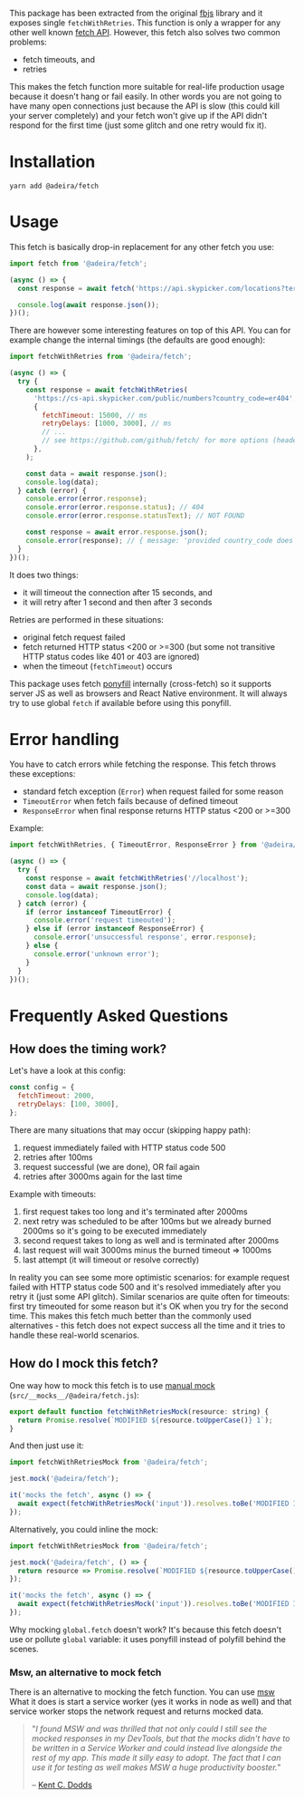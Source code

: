This package has been extracted from the original [fbjs](https://github.com/facebook/fbjs/blob/master/packages/fbjs/src/fetch/fetchWithRetries.js) library and it exposes single `fetchWithRetries`. This function is only a wrapper for any other well known [fetch API](https://developer.mozilla.org/en-US/docs/Web/API/Fetch_API). However, this fetch also solves two common problems:

- fetch timeouts, and
- retries

This makes the fetch function more suitable for real-life production usage because it doesn't hang or fail easily. In other words you are not going to have many open connections just because the API is slow (this could kill your server completely) and your fetch won't give up if the API didn't respond for the first time (just some glitch and one retry would fix it).

# Installation

```
yarn add @adeira/fetch
```

# Usage

This fetch is basically drop-in replacement for any other fetch you use:

```js
import fetch from '@adeira/fetch';

(async () => {
  const response = await fetch('https://api.skypicker.com/locations?term=Barcelona');

  console.log(await response.json());
})();
```

There are however some interesting features on top of this API. You can for example change the internal timings (the defaults are good enough):

```js
import fetchWithRetries from '@adeira/fetch';

(async () => {
  try {
    const response = await fetchWithRetries(
      'https://cs-api.skypicker.com/public/numbers?country_code=er404', // this returns 404
      {
        fetchTimeout: 15000, // ms
        retryDelays: [1000, 3000], // ms
        // ...
        // see https://github.com/github/fetch/ for more options (headers, method, body, ...)
      },
    );

    const data = await response.json();
    console.log(data);
  } catch (error) {
    console.error(error.response);
    console.error(error.response.status); // 404
    console.error(error.response.statusText); // NOT FOUND

    const response = await error.response.json();
    console.error(response); // { message: 'provided country_code does not exist', status: 'error' }
  }
})();
```

It does two things:

- it will timeout the connection after 15 seconds, and
- it will retry after 1 second and then after 3 seconds

Retries are performed in these situations:

- original fetch request failed
- fetch returned HTTP status <200 or >=300 (but some not transitive HTTP status codes like 401 or 403 are ignored)
- when the timeout (`fetchTimeout`) occurs

This package uses fetch [ponyfill](https://ponyfill.com/) internally (cross-fetch) so it supports server JS as well as browsers and React Native environment. It will always try to use global `fetch` if available before using this ponyfill.

# Error handling

You have to catch errors while fetching the response. This fetch throws these exceptions:

- standard fetch exception (`Error`) when request failed for some reason
- `TimeoutError` when fetch fails because of defined timeout
- `ResponseError` when final response returns HTTP status <200 or >=300

Example:

```js
import fetchWithRetries, { TimeoutError, ResponseError } from '@adeira/fetch';

(async () => {
  try {
    const response = await fetchWithRetries('//localhost');
    const data = await response.json();
    console.log(data);
  } catch (error) {
    if (error instanceof TimeoutError) {
      console.error('request timeouted');
    } else if (error instanceof ResponseError) {
      console.error('unsuccessful response', error.response);
    } else {
      console.error('unknown error');
    }
  }
})();
```

# Frequently Asked Questions

## How does the timing work?

Let's have a look at this config:

```js
const config = {
  fetchTimeout: 2000,
  retryDelays: [100, 3000],
};
```

There are many situations that may occur (skipping happy path):

1. request immediately failed with HTTP status code 500
2. retries after 100ms
3. request successful (we are done), OR fail again
4. retries after 3000ms again for the last time

Example with timeouts:

1. first request takes too long and it's terminated after 2000ms
2. next retry was scheduled to be after 100ms but we already burned 2000ms so it's going to be executed immediately
3. second request takes to long as well and is terminated after 2000ms
4. last request will wait 3000ms minus the burned timeout => 1000ms
5. last attempt (it will timeout or resolve correctly)

In reality you can see some more optimistic scenarios: for example request failed with HTTP status code 500 and it's resolved immediately after you retry it (just some API glitch). Similar scenarios are quite often for timeouts: first try timeouted for some reason but it's OK when you try for the second time. This makes this fetch much better than the commonly used alternatives - this fetch does not expect success all the time and it tries to handle these real-world scenarios.

## How do I mock this fetch?

One way how to mock this fetch is to use [manual mock](https://jestjs.io/docs/en/manual-mocks) (`src/__mocks__/@adeira/fetch.js`):

```js
export default function fetchWithRetriesMock(resource: string) {
  return Promise.resolve(`MODIFIED ${resource.toUpperCase()} 1`);
}
```

And then just use it:

```js
import fetchWithRetriesMock from '@adeira/fetch';

jest.mock('@adeira/fetch');

it('mocks the fetch', async () => {
  await expect(fetchWithRetriesMock('input')).resolves.toBe('MODIFIED INPUT 1');
});
```

Alternatively, you could inline the mock:

```js
import fetchWithRetriesMock from '@adeira/fetch';

jest.mock('@adeira/fetch', () => {
  return resource => Promise.resolve(`MODIFIED ${resource.toUpperCase()} 2`);
});

it('mocks the fetch', async () => {
  await expect(fetchWithRetriesMock('input')).resolves.toBe('MODIFIED INPUT 2');
});
```

Why mocking `global.fetch` doesn't work? It's because this fetch doesn't use or pollute `global` variable: it uses ponyfill instead of polyfill behind the scenes.


### Msw, an alternative to mock fetch

There is an alternative to mocking the fetch function. You can use [msw](https://mswjs.io/)
What it does is start a service worker (yes it works in node as well) and that service worker stops the network request and returns mocked data.

> "_I found MSW and was thrilled that not only could I still see the mocked responses in my DevTools, but that the mocks didn't have to be written in a Service Worker and could instead live alongside the rest of my app. This made it silly easy to adopt. The fact that I can use it for testing as well makes MSW a huge productivity booster._"
>
> – [Kent C. Dodds](https://twitter.com/kentcdodds)
